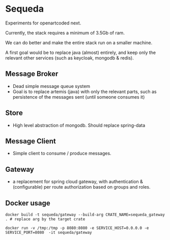 # Sequeda

Experiments for openartcoded next.

Currently, the stack requires a minimum of 3.5Gb of ram. 

We can do better and make the entire stack run on a smaller machine.

A first goal would be to replace java (almost) entirely, and keep only the relevant other services (such as keycloak, mongodb & redis).

## Message Broker

- Dead simple message queue system
- Goal is to replace artemis (java) with only the relevant parts, such as persistence of the messages sent (until someone consumes it)

## Store

- High level abstraction of mongodb. Should replace spring-data

## Message Client

- Simple client to consume / produce messages.

## Gateway

- a replacement for spring cloud gateway, with authentication & (configurable) per route authorization based on groups and roles.


## Docker usage

`docker build -t sequeda/gateway --build-arg CRATE_NAME=sequeda_gateway . # replace arg by the target crate`

`docker run -v /tmp:/tmp -p 8080:8080 -e SERVICE_HOST=0.0.0.0 -e SERVICE_PORT=8080  -it sequeda/gateway`

